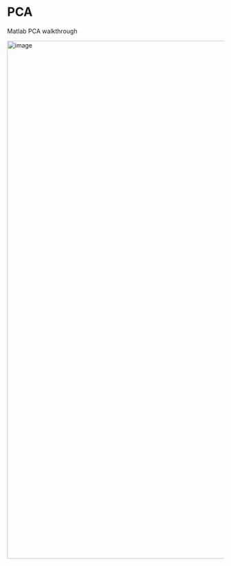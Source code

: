# PCA
Matlab PCA walkthrough


<img width="1202" alt="image" src="https://user-images.githubusercontent.com/87870404/157590946-f28c1d28-afae-4d36-802a-5bdfc9b2421f.png">
